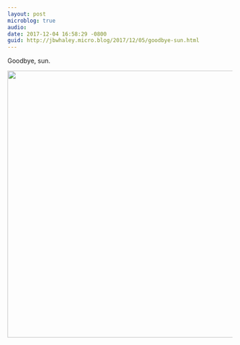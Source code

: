 ```yaml
---
layout: post
microblog: true
audio: 
date: 2017-12-04 16:58:29 -0800
guid: http://jbwhaley.micro.blog/2017/12/05/goodbye-sun.html
---
```

Goodbye, sun.

<img src="http://www.jarrodwhaley.com/uploads/2017/27b63c3eff.jpg" width="600" height="599" />
